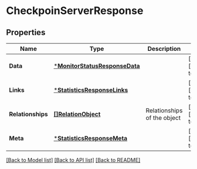 # CheckpoinServerResponse

## Properties
Name | Type | Description | Notes
------------ | ------------- | ------------- | -------------
**Data** | [***MonitorStatusResponseData**](MonitorStatusResponse_Data.md) |  | [optional] [default to null]
**Links** | [***StatisticsResponseLinks**](StatisticsResponse_Links.md) |  | [optional] [default to null]
**Relationships** | [**[]RelationObject**](RelationObject.md) | Relationships of the object | [optional] [default to null]
**Meta** | [***StatisticsResponseMeta**](StatisticsResponse_Meta.md) |  | [optional] [default to null]

[[Back to Model list]](../README.md#documentation-for-models) [[Back to API list]](../README.md#documentation-for-api-endpoints) [[Back to README]](../README.md)


